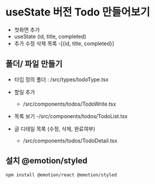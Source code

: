 # useState 버전 Todo 만들어보기

- 첫화면 추가
- useState (id, title, completed)
- 추가 수정 삭제 목록 -[{id, title, completed}]

## 폴더/ 파일 만들기

- 타입 정의 폴더 : /src/types/todoType.tsx

- 할일 추가
  - /src/components/todos/TodoWrite.tsx

- 목록 보기
  -/src/components/todos/TodoList.tsx

- 글 디테일 목록 (수정, 삭제, 완료여부)
  - /src/components/todos/TodoDetail.tsx

## 설치 @emotion/styled

```bash
npm install @emotion/react @emotion/styled
```
